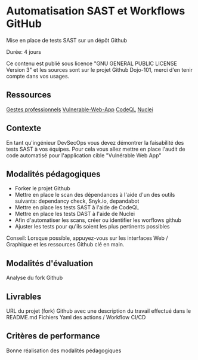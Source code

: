 # Automatisation SAST et Workflows GitHub

Mise en place de tests SAST sur un dépôt Github

Durée: 4 jours

Ce contenu est publié sous licence "GNU GENERAL PUBLIC LICENSE Version 3" et les sources sont sur le projet Github Dojo-101, merci d'en tenir compte dans vos usages.

## Ressources

[Gestes professionnels](https://github.com/Aif4thah/Dojo-101)
[Vulnerable-Web-App](https://github.com/Aif4thah/Vulnerable-Light-Apps)
[CodeQL](https://codeql.github.com/)
[Nuclei](https://blog.projectdiscovery.io/implementing-nuclei-into-your-github-ci-cd-for-scanning-live-web-applications/)

## Contexte

En tant qu'ingénieur DevSecOps vous devez démontrer la faisabilité des tests SAST à vos équipes. Pour cela vous allez mettre en place l'audit de code automatisé pour l'application cible "Vulnérable Web App"

## Modalités pédagogiques

* Forker le projet Github
* Mettre en place le scan des dépendances à l'aide d'un des outils suivants: dependancy check, Snyk.io, depandabot
* Mettre en place les tests SAST à l'aide de CodeQL
* Mettre en place les tests DAST à l'aide de Nuclei
* Afin d'automatiser les scans, créer ou identifier les worflows github
* Ajuster les tests pour qu'ils soient les plus pertinents possibles

Conseil: Lorsque possible, appuyez-vous sur les interfaces Web / Graphique et les ressources Github clé en main.

## Modalités d'évaluation

Analyse du fork Github

## Livrables

URL du projet (fork) Github avec une description du travail effectué dans le README.md
Fichiers Yaml des actions / Workflow CI/CD

## Critères de performance

Bonne réalisation des modalités pédagogiques

